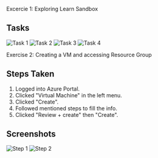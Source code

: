 Excercie 1: Exploring Learn Sandbox

## Tasks
![Task 1](Task1.PNG)
![Task 2](Task2.PNG)
![Task 3](Task3.PNG)
![Task 4](Task4.PNG)

Exercise 2: Creating a VM and accessing Resource Group

## Steps Taken
1. Logged into Azure Portal.
2. Clicked "Virtual Machine" in the left menu.
3. Clicked "Create".
4. Followed mentioned steps to fill the info.
5. Clicked "Review + create" then "Create".

## Screenshots
![Step 1](Step1_Ex2.PNG)
![Step 2](Step2_Ex2.PNG)
